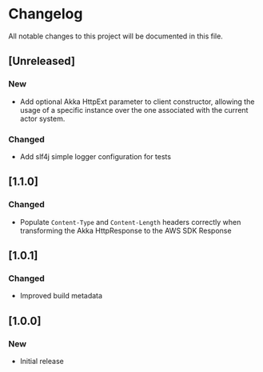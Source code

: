 # Changelog
All notable changes to this project will be documented in this file.

## [Unreleased]
### New

 - Add optional Akka HttpExt parameter to client constructor, allowing
   the usage of a specific instance over the one associated with the current actor system.

### Changed

 - Add slf4j simple logger configuration for tests 

## [1.1.0]
### Changed

 - Populate `Content-Type` and `Content-Length` headers correctly
   when transforming the Akka HttpResponse to the AWS SDK Response

## [1.0.1]
### Changed

- Improved build metadata

## [1.0.0]
### New

- Initial release
  
